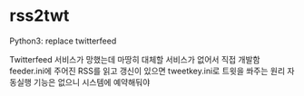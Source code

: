 # rss2twt
Python3: replace twitterfeed

Twitterfeed 서비스가 망했는데 마땅히 대체할 서비스가 없어서 직접 개발함
feeder.ini에 주어진 RSS를 읽고 갱신이 있으면 tweetkey.ini로 트윗을 쏴주는 원리
자동실행 기능은 없으니 시스템에 예약해둬야 
